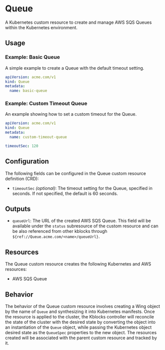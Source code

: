 # Queue

A Kubernetes custom resource to create and manage AWS SQS Queues within the Kubernetes environment.

## Usage

### Example: Basic Queue
A simple example to create a Queue with the default timeout setting.

```yaml
apiVersion: acme.com/v1
kind: Queue
metadata:
  name: basic-queue
```

### Example: Custom Timeout Queue
An example showing how to set a custom timeout for the Queue.

```yaml
apiVersion: acme.com/v1
kind: Queue
metadata:
  name: custom-timeout-queue

timeoutSec: 120
```

## Configuration

The following fields can be configured in the Queue custom resource definition (CRD):

- `timeoutSec` _(optional)_: The timeout setting for the Queue, specified in seconds. If not specified, the default is 60 seconds.

## Outputs

- `queueUrl`: The URL of the created AWS SQS Queue. This field will be available under the `status` subresource of the custom resource and can be also referenced from other kblocks through `${ref://Queue.acme.com/<name>/queueUrl}`.

## Resources

The Queue custom resource creates the following Kubernetes and AWS resources:

- AWS SQS Queue

## Behavior

The behavior of the Queue custom resource involves creating a Wing object by the name of `Queue` and synthesizing it into Kubernetes manifests. Once the resource is applied to the cluster, the Kblocks controller will reconcile the state of the cluster with the desired state by converting the object into an instantiation of the `Queue` object, while passing the Kubernetes object desired state as the `QueueSpec` properties to the new object. The resources created will be associated with the parent custom resource and tracked by it.